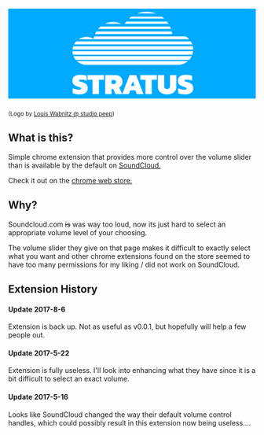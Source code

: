 ![stratus Logo](https://raw.githubusercontent.com/NYPD/stratus/master/images/long550x200.png)

<sub>(Logo by [Louis Wabnitz @ studio peep](http://studiopeep.com/))</sub>

## What is this?
Simple chrome extension that provides more control over the volume slider than is available by the default on [SoundCloud.](https://www.soundcloud.com)

Check it out on the [chrome web store.](https://chrome.google.com/webstore/detail/stratus/ankobfgkkipkkdpbkgpplhjoapjkfheg)

## Why?
Soundcloud.com ~~is~~ was way too loud, now its just hard to select an appropriate volume level of your choosing.

The volume slider they give on that page makes it difficult to exactly select what you want and other chrome extensions found on the store seemed to have too many permissions for my liking / did not work on SoundCloud.

## Extension History

#### Update 2017-8-6
Extension is back up. Not as useful as v0.0.1, but hopefully will help a few people out.

#### Update 2017-5-22
Extension is fully useless. I'll look into enhancing what they have since it is a bit difficult to select an exact volume.

#### Update 2017-5-16
Looks like SoundCloud changed the way their default volume control handles, which could possibly result in this extension now being useless....
